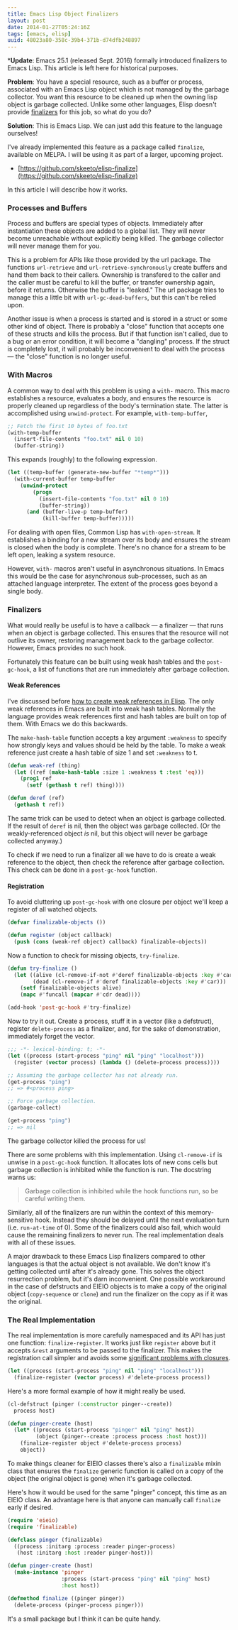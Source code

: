 ```yaml
---
title: Emacs Lisp Object Finalizers
layout: post
date: 2014-01-27T05:24:16Z
tags: [emacs, elisp]
uuid: 48023a80-358c-39b4-371b-d74dfb248897
---
```


***Update**: Emacs 25.1 (released Sept. 2016) formally introduced
finalizers to Emacs Lisp. This article is left here for historical
purposes.

**Problem**: You have a special resource, such as a buffer or process,
associated with an Emacs Lisp object which is not managed by the
garbage collector. You want this resource to be cleaned up when the
owning lisp object is garbage collected. Unlike some other languages,
Elisp doesn't provide [finalizers][finalizer] for this job, so what do
you do?

**Solution**: This is Emacs Lisp. We can just add this feature to the
language ourselves!

I've already implemented this feature as a package called `finalize`,
available on MELPA. I will be using it as part of a larger, upcoming
project.

 * [https://github.com/skeeto/elisp-finalize](https://github.com/skeeto/elisp-finalize)

In this article I will describe how it works.

### Processes and Buffers

Process and buffers are special types of objects. Immediately after
instantiation these objects are added to a global list. They will
never become unreachable without explicitly being killed. The garbage
collector will never manage them for you.

This is a problem for APIs like those provided by the url package. The
functions `url-retrieve` and `url-retrieve-synchronously` create
buffers and hand them back to their callers. Ownership is transfered
to the caller and the caller must be careful to kill the buffer, or
transfer ownership again, before it returns. Otherwise the buffer is
"leaked." The url package tries to manage this a little bit with
`url-gc-dead-buffers`, but this can't be relied upon.

Another issue is when a process is started and is stored in a struct
or some other kind of object. There is probably a "close" function
that accepts one of these structs and kills the process. But if that
function isn't called, due to a bug or an error condition, it will
become a "dangling" process. If the struct is completely lost, it will
probably be inconvenient to deal with the process — the "close"
function is no longer useful.

### With Macros

A common way to deal with this problem is using a `with-` macro. This
macro establishes a resource, evaluates a body, and ensures the
resource is properly cleaned up regardless of the body's termination
state. The latter is accomplished using `unwind-protect`. For example,
`with-temp-buffer`,

~~~cl
;; Fetch the first 10 bytes of foo.txt
(with-temp-buffer
  (insert-file-contents "foo.txt" nil 0 10)
  (buffer-string))
~~~

This expands (roughly) to the following expression.

~~~cl
(let ((temp-buffer (generate-new-buffer "*temp*")))
  (with-current-buffer temp-buffer
    (unwind-protect
        (progn
          (insert-file-contents "foo.txt" nil 0 10)
          (buffer-string))
      (and (buffer-live-p temp-buffer)
           (kill-buffer temp-buffer)))))
~~~

For dealing with open files, Common Lisp has `with-open-stream`. It
establishes a binding for a new stream over its body and ensures the
stream is closed when the body is complete. There's no chance for a
stream to be left open, leaking a system resource.

However, `with-` macros aren't useful in asynchronous situations. In
Emacs this would be the case for asynchronous sub-processes, such as
an attached language interpreter. The extent of the process goes
beyond a single body.

### Finalizers

What would really be useful is to have a callback — a finalizer —
that runs when an object is garbage collected. This ensures that the
resource will not outlive its owner, restoring management back to the
garbage collector. However, Emacs provides no such hook.

Fortunately this feature can be built using weak hash tables and the
`post-gc-hook`, a list of functions that are run immediately after
garbage collection.

#### Weak References

I've discussed before [how to create weak references in Elisp][weak].
The only weak references in Emacs are built into weak hash tables.
Normally the language provides weak references first and hash tables
are built on top of them. With Emacs we do this backwards.

The `make-hash-table` function accepts a key argument `:weakness` to
specify how strongly keys and values should be held by the table. To
make a weak reference just create a hash table of size 1 and set
`:weakness` to t.

~~~cl
(defun weak-ref (thing)
  (let ((ref (make-hash-table :size 1 :weakness t :test 'eq)))
    (prog1 ref
      (setf (gethash t ref) thing))))

(defun deref (ref)
  (gethash t ref))
~~~

The same trick can be used to detect when an object is garbage
collected. If the result of `deref` is nil, then the object was
garbage collected. (Or the weakly-referenced object *is* nil, but this
object will never be garbage collected anyway.)

To check if we need to run a finalizer all we have to do is create a
weak reference to the object, then check the reference after garbage
collection. This check can be done in a `post-gc-hook` function.

#### Registration

To avoid cluttering up `post-gc-hook` with one closure per object
we'll keep a register of all watched objects.

~~~cl
(defvar finalizable-objects ())

(defun register (object callback)
  (push (cons (weak-ref object) callback) finalizable-objects))
~~~

Now a function to check for missing objects, `try-finalize`.

~~~cl
(defun try-finalize ()
  (let ((alive (cl-remove-if-not #'deref finalizable-objects :key #'car))
        (dead (cl-remove-if #'deref finalizable-objects :key #'car)))
    (setf finalizable-objects alive)
    (mapc #'funcall (mapcar #'cdr dead))))

(add-hook 'post-gc-hook #'try-finalize)
~~~

Now to try it out. Create a process, stuff it in a vector (like a
defstruct), register `delete-process` as a finalizer, and, for the
sake of demonstration, immediately forget the vector.

~~~cl
;;; -*- lexical-binding: t; -*-
(let ((process (start-process "ping" nil "ping" "localhost")))
  (register (vector process) (lambda () (delete-process process))))

;; Assuming the garbage collector has not already run.
(get-process "ping")
;; => #<process ping>

;; Force garbage collection.
(garbage-collect)

(get-process "ping")
;; => nil
~~~

The garbage collector killed the process for us!

There are some problems with this implementation. Using `cl-remove-if`
is unwise in a `post-gc-hook` function. It allocates lots of new cons
cells but garbage collection is inhibited while the function is run.
The docstring warns us:

> Garbage collection is inhibited while the hook functions run, so be
> careful writing them.

Similarly, all of the finalizers are run within the context of this
memory-sensitive hook. Instead they should be delayed until the next
evaluation turn (i.e. `run-at-time` of 0). Some of the finalizers
could also fail, which would cause the remaining finalizers to never
run. The real implementation deals with all of these issues.

A major drawback to these Emacs Lisp finalizers compared to other
languages is that the actual object is not available. We don't know
it's getting collected until after it's already gone. This solves the
object resurrection problem, but it's darn inconvenient. One possible
workaround in the case of defstructs and EIEIO objects is to make a
copy of the original object (`copy-sequence` or `clone`) and run the
finalizer on the copy as if it was the original.

### The Real Implementation

The real implementation is more carefully namespaced and its API has
just one function: `finalize-register`. It works just like `register`
above but it accepts `&rest` arguments to be passed to the finalizer.
This makes the registration call simpler and avoids some
[significant problems with closures][closure].

~~~cl
(let ((process (start-process "ping" nil "ping" "localhost")))
  (finalize-register (vector process) #'delete-process process))
~~~

Here's a more formal example of how it might really be used.

~~~cl
(cl-defstruct (pinger (:constructor pinger--create))
  process host)

(defun pinger-create (host)
  (let* ((process (start-process "pinger" nil "ping" host))
         (object (pinger--create :process process :host host)))
    (finalize-register object #'delete-process process)
    object))
~~~

To make things cleaner for EIEIO classes there's also a `finalizable`
mixin class that ensures the `finalize` generic function is called on
a copy of the object (the original object is gone) when it's garbage
collected.

Here's how it would be used for the same "pinger" concept, this time
as an EIEIO class. An advantage here is that anyone can manually call
`finalize` early if desired.

~~~cl
(require 'eieio)
(require 'finalizable)

(defclass pinger (finalizable)
  ((process :initarg :process :reader pinger-process)
   (host :initarg :host :reader pinger-host)))

(defun pinger-create (host)
  (make-instance 'pinger
                 :process (start-process "ping" nil "ping" host)
                 :host host))

(defmethod finalize ((pinger pinger))
  (delete-process (pinger-process pinger)))
~~~

It's a small package but I think it can be quite handy.


[finalizer]: http://en.wikipedia.org/wiki/Finalizer
[weak]: /blog/2012/12/17/
[closure]: /blog/2013/12/30/#the_readable_closures_catch
